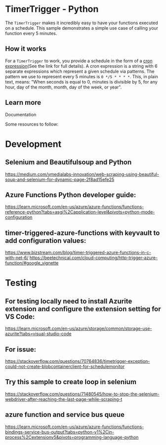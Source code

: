 # TimerTrigger - Python

The `TimerTrigger` makes it incredibly easy to have your functions executed on a schedule. This sample demonstrates a simple use case of calling your function every 5 minutes.

## How it works

For a `TimerTrigger` to work, you provide a schedule in the form of a [cron expression](https://en.wikipedia.org/wiki/Cron#CRON_expression)(See the link for full details). A cron expression is a string with 6 separate expressions which represent a given schedule via patterns. The pattern we use to represent every 5 minutes is `0 */5 * * * *`. This, in plain text, means: "When seconds is equal to 0, minutes is divisible by 5, for any hour, day of the month, month, day of the week, or year".

## Learn more

<TODO> Documentation

Some resources to follow:

# Development

## Selenium and Beautifulsoup and Python

https://medium.com/ymedialabs-innovation/web-scraping-using-beautiful-soup-and-selenium-for-dynamic-page-2f8ad15efe25

## Azure Functions Python developer guide:

https://learn.microsoft.com/en-us/azure/azure-functions/functions-reference-python?tabs=asgi%2Capplication-level&pivots=python-mode-configuration

## timer-triggered-azure-functions with keyvault to add configuration values:

https://www.bizstream.com/blog/timer-triggered-azure-functions-in-c-with-net-6/
https://beetechnical.com/cloud-computing/http-trigger-azure-function/#google_vignette

# Testing

## For testing locally need to install Azurite extension and configure the extension setting for VS Code:

https://learn.microsoft.com/en-us/azure/storage/common/storage-use-azurite?tabs=visual-studio-code

## For issue:

https://stackoverflow.com/questions/70764836/timetrigger-exception-could-not-create-blobcontainerclient-for-schedulemonitor

## Try this sample to create loop in selenium

https://stackoverflow.com/questions/71480545/how-to-stop-the-selenium-webdriver-after-reaching-the-last-page-while-scraping-t

## azure function and service bus queue

https://learn.microsoft.com/en-us/azure/azure-functions/functions-bindings-service-bus-output?tabs=python-v1%2Cin-process%2Cextensionv5&pivots=programming-language-python
